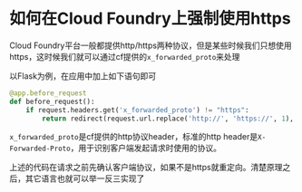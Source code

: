 # 如何在Cloud Foundry上强制使用https

Cloud Foundry平台一般都提供http/https两种协议，但是某些时候我们只想使用https，这时候我们就可以通过cf提供的```x_forwarded_proto```来处理

以Flask为例，在应用中加上如下语句即可

```python
@app.before_request
def before_request():
    if request.headers.get('x_forwarded_proto') != "https":
        return redirect(request.url.replace('http://', 'https://', 1), code=301)
```

```x_forwarded_proto```是cf提供的http协议header，标准的http header是```X-Forwarded-Proto```，用于识别客户端发起请求时使用的协议。

上述的代码在请求之前先确认客户端协议，如果不是https就重定向。清楚原理之后，其它语言也就可以举一反三实现了